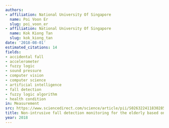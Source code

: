 ```yaml
---
authors:
- affiliation: National University Of Singapore
  name: Poi Voon Er
  slug: poi_voon_er
- affiliation: National University Of Singapore
  name: Kok Kiong Tan
  slug: kok_kiong_tan
date: '2018-08-01'
estimated_citations: 14
fields:
- accidental fall
- accelerometer
- fuzzy logic
- sound pressure
- computer vision
- computer science
- artificial intelligence
- fall detection
- fuzzy logic algorithm
- health condition
in: Measurement
src: https://www.sciencedirect.com/science/article/pii/S0263224118302859
title: Non-intrusive fall detection monitoring for the elderly based on fuzzy logic
year: 2018
---
```

